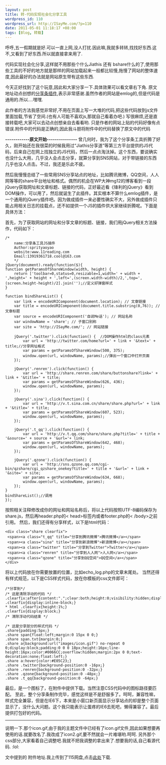 ```yaml
--- 
layout: post
title: 转-代码实现社会化分享工具
wordpress_id: 110
wordpress_url: http://ISayMe.com/?p=110
date: 2011-05-01 11:18:17 +08:00
tags: [Blog, 转载]
---
```

呼呼,五一假期就是好.可以一直上网,没人打扰.因此嘛,我就多转转,找找好东西.这不,又看到了好东西.所以就直接拿来用了.

代码实现社会化分享,这样就不用那些个什么Jiathis 还有 bshare什么的了,使用那些工具的不好的地方就是那样的网站加载起来一般都比较慢,拖慢了网站的整体速度,因此最好的办法就是网站原生带有这些东西.

今天正好找到了这个玩意,因此和大家分享一下.具体效果可以看文章右下角.
原文地址动点创想的[分享条插件](http://www.11reading.com/?post=139),表示非常感谢.虽然作者的网站是emlog的,但是代码是通用的.所以....嘿嘿.

此作者的方法我感觉非常好,不用在页面上写一大堆的代码,把这些代码放到js文件里面加载,节省了空间.(也有人可能不喜欢js,那就自己看着办吧.)
写很麻烦,还是直接转载吧,大家可以去动点创想亲自去看看哟. 只是作者的网站上贴的代码好像有点错误.附件中的代码是正确的,因此我斗胆将附件中的代码替换了原文中的代码

**------------原文开始---------------**
曾几何时，我为了这个分享条工具折腾了好久，刚开始还在我很菜的时候我用过“Jiathis分享道”等第三方平台提供的JS代码，后来自己在网上找独立的JS代码，然后一点点淘汰掉。这个东西，要说确实也没什么大用，几乎没人会点击分享，就算分享到SNS网站，对于带链接的东西几乎也没人点击。不过，我还是乐此不疲。

然后我慢慢总结了一些常用SNS分享站点的地址，比如腾讯微博，QQ空间，人人网等等的share平台地址和格式。偶然的机会在WP大神mg12的博客看到一段jQuery获取网址和文章标题、链接的代码，正好最近看《锋利的jQuery》看到DOM操作，可以用了，然后就诞生了此插件。其实根本不算什么emlog插件，是一个通用的jQuery插件吧。因为做成插件一来必要性确实不大，另外做成插件只能占用相关日志的挂载点，还不如提供一个JS的插件供大家继续折腾呢。下面是具体方法：

首先，为了获取网站的网址和分享文章的标题、链接，我们用jQuery相关方法操作，代码如下：

	/*
		name:分享条工具JS插件
		Author:sprityaoyao
		website:www.11reading.com
		Email:13919361718.cool@163.com
		*/
	jQuery(document).ready(function($){
	function getParamsOfShareWindow(width, height) {
		return ['toolbar=0,status=0,resizable=1,width=' + width + ',height=' + height + ',left=',(screen.width-width)/2,',top=',(screen.height-height)/2].join('');//定义好弹窗样式
	}
	 
	function bindShareList() {
		var link = encodeURIComponent(document.location); // 文章链接
		var title = encodeURIComponent(document.title.substring(0,76)); // 文章标题
		var source = encodeURIComponent('自说Me话'); // 网站名称
		var windowName = 'share'; // 子窗口别称
		var site = 'http://ISayMe.com/'; // 网站链接
	 
		jQuery('.twitter').click(function() {  //DOM操作html的class元素
			var url = 'http://twitter.com/home?url=' + link + '&text=' + title;//分享网址格式
			var params = getParamsOfShareWindow(500, 375);
			window.open(url, windowName, params);//弹出一个窗口中打开页面
		});
	 
		jQuery('.renren').click(function() {
			var url = 'http://share.renren.com/share/buttonshare?link=' + link + '&title=' + title;
			var params = getParamsOfShareWindow(626, 436);
			window.open(url, windowName, params);
		});
	 
		jQuery('.sina').click(function() {
			var url = 'http://v.t.sina.com.cn/share/share.php?url=' + link + '&title=' + title;
			var params = getParamsOfShareWindow(607, 523);
			window.open(url, windowName, params);
		});
	 
		jQuery('.t_qq').click(function() {
			var url = 'http://v.t.qq.com/share/share.php?title=' + title + '&source=' + source + '&url='+ link;
			var params = getParamsOfShareWindow(642, 468);
			window.open(url, windowName, params);
		});
	 
		jQuery('.qzone').click(function() {
			var url = 'http://sns.qzone.qq.com/cgi-bin/qzshare/cgi_qzshare_onekey?title=' + title + '&url=' + link + '&site=' + site;
			var params = getParamsOfShareWindow(634, 668);
			window.open(url, windowName, params);
		});
	}
	bindShareList();//调用
	});
	
按照相关注释修改成你的网址和网站名称后，将以上代码按照UTF-8编码保存为share.js，然后再header.php的< head>标签内或者footer.php的< /body>之前引用。
然后，我们还得有分享样式，以下是html代码：

	<div class="share clearfix">
	 <span><a class="t_qq" title="分享到腾讯微博">腾讯微博</a></span>
	 <span><a class="sina" title="分享到新浪微博">新浪微博</a></span>
	 <span><a class="twitter" title="分享到Twitter">Twitter</a></span>
	 <span><a class="renren" title="分享到人人网">人人网</a></span>
	 <span><a class="qzone" title="分享到QQ空间">QQ空间</a></span>
	</div>
	
将以上代码放在你需要放置的位置，比如echo_log.php的文章末尾处。
当然还得有样式规范，以下是CSS样式代码，放在你模板的css文件即可：

	/*分享到*/
	/* 这是清除浮动的代码 */
	.clearfix:after{content:".";clear:both;height:0;visibility:hidden;display:block;}
	.clearfix{display:inline-block;}
	* html .clearfix{height:1%;}
	.clearfix{display:block;}
	/* 清除浮动代码结束 */
	 
	/* 这是分享部分的样式代码 */
	.share{padding:5px;}
	.share span{float:left;margin:0 15px 0 0;}
	.share span.txt{margin:0;}
	.share a{background:url("images/icon.gif") no-repeat 0 0;display:block;padding:0 0 0 18px;height:16px;line-height:16px;color:#0066CC;overflow:hidden;margin:2px 0 0;text-decoration:none;float:left;}
	.share a:hover{color:#E05C23;}
	.share .twitter{background-position:0 -16px;}
	.share .renren{background-position:0 -32px;}
	.share .qzone{background-position:0 -48px;}
	.share .t_qq{background-position:0 -64px;}
	
最后，是一个图标了，在附件中提供下载。当然注意CSS代码中的图标路径要匹配。
至此，整个分享条制作完毕，感觉这样是不是舒服多了。呵呵，兼容性嘛，样式完全兼容，但是在IE6下，本来是小窗口新页面显示分享站点的却是整个页面显示了，没什么大问题。这个我只能表示让蛋疼的IE6去死吧，懒得兼容了。最后提供打包好的代码。

---

说明一下.那个icon.gif,由于我的主题文件中已经有了icon.gif文件,因此如果想要再使用的话.就要改名了.我改成了icon2.gif,要不然就会一片难堪哟.呵呵.
另外那个css部分,大家看着自己调整吧.我就不把我调整的拿出来了.想要我的话,自己看源代码. :lol: 

文中提到的 附件地址.我上传到了115网盘,点击[此处](http://u.115.com/file/f02c182464)下载.
